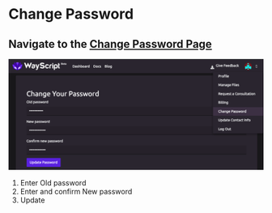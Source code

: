 # Change Password

## Navigate to the [Change Password Page](https://www.wayscript.com/auth/change-password)

![](../.gitbook/assets/screen-shot-2019-07-17-at-6.28.13-pm.png)

1. Enter Old password
2. Enter and confirm New password
3. Update



